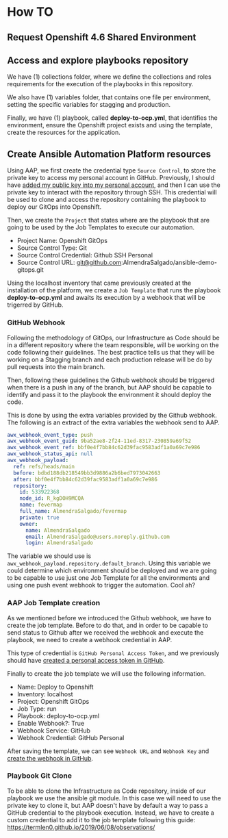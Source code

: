 # How TO

## Request Openshift 4.6 Shared Environment

## Access and explore playbooks repository

We have (1) collections folder, where we define the collections and roles requirements for the execution of the playbooks in this repository.

We also have (1) variables folder, that contains one file per environment, setting the specific variables for stagging and production.  

Finally, we have (1) playbook, called **deploy-to-ocp.yml**, that identifies the environment, ensure the Openshift project exists and using the template, create the resources for the application. 

## Create Ansible Automation Platform resources

Using AAP, we first create the credential type ```Source Control```, to store the private key to access my personal account in GitHub. Previously, I should have [added my public key into my personal account](https://docs.github.com/en/authentication/connecting-to-github-with-ssh/adding-a-new-ssh-key-to-your-github-account), and then I can use the private key to interact with the repository through SSH. This credential will be used to clone and access the repository containing the playbook to deploy our GitOps into Openshift. 

Then, we create the ```Project``` that states where are the playbook that are going to be used by the Job Templates to execute our automation. 

* Project Name: Openshift GitOps
* Source Control Type: Git 
* Source Control Credential: Github SSH Personal
* Source Control URL: git@github.com:AlmendraSalgado/ansible-demo-gitops.git

Using the localhost inventory that came previously created at the installation of the platform, we create a ```Job Template``` that runs the playbook **deploy-to-ocp.yml** and awaits its execution by a webhook that will be trigerred by GitHub.

### GitHub Webhook

Following the methodology of GitOps, our Infrastructure as Code should be in a different repository where the team responsible, will be working on the code following their guidelines. The best practice tells us that they will be working on a Stagging branch and each production release will be do by pull requests into the main branch. 

Then, following these guidelines the Github webhook should be triggered when there is a push in any of the branch, but AAP should be capable to identify and pass it to the playbook the environment it should deploy the code. 

This is done by using the extra variables provided by the Github webhook. The following is an extract of the extra variables the webhook send to AAP.

```yaml
awx_webhook_event_type: push
awx_webhook_event_guid: 9ba52ae8-2f24-11ed-8317-230859a69f52
awx_webhook_event_ref: bbf0e4f7bb84c62d39fac9583adf1a0a69c7e986
awx_webhook_status_api: null
awx_webhook_payload:
  ref: refs/heads/main
  before: bdbd188db218549bb3d9886a2b6bed7973042663
  after: bbf0e4f7bb84c62d39fac9583adf1a0a69c7e986
  repository:
    id: 533922368
    node_id: R_kgDOH9MCQA
    name: fevermap
    full_name: AlmendraSalgado/fevermap
    private: true
    owner:
      name: AlmendraSalgado
      email: AlmendraSalgado@users.noreply.github.com
      login: AlmendraSalgado
```

The variable we should use is ```awx_webhook_payload.repository.default_branch```. Using this variable we could determine which environment should be deployed and we are going to be capable to use just one Job Template for all the environments and using one push event webhook to trigger the automation. Cool ah?

### AAP Job Template creation

As we mentioned before we introduced the Github webhook, we have to create the job template. Before to do that, and in order to be capable to send status to Github after we received the webhook and execute the playbook, we need to create a webhook credential in AAP.

This type of credential is ```GitHub Personal Access Token```, and we previously should have [created a personal access token in GitHub](https://docs.github.com/en/authentication/keeping-your-account-and-data-secure/creating-a-personal-access-token). 

Finally to create the job template we will use the following information.

* Name: Deploy to Openshift
* Inventory: localhost
* Project: Openshift GitOps
* Job Type: run
* Playbook: deploy-to-ocp.yml
* Enable Webhook?: True
* Webhook Service: GitHub
* Webhook Credential: GitHub Personal

After saving the template, we can see ```Webhook URL``` and ```Webhook Key``` and [create the webhook in GitHub](https://docs.github.com/en/developers/webhooks-and-events/webhooks/creating-webhooks).

### Playbook Git Clone

To be able to clone the Infrastructure as Code repository, inside of our playbook we use the ansible git module. In this case we will need to use the private key to clone it, but AAP doesn't have by default a way to pass a GitHub credential to the playbook execution. Instead, we have to create a custom credential to add it to the job template following this guide: https://termlen0.github.io/2019/06/08/observations/


